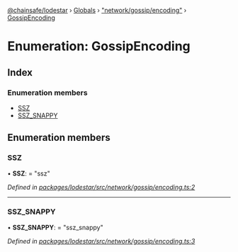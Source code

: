 [@chainsafe/lodestar](../README.md) › [Globals](../globals.md) › ["network/gossip/encoding"](../modules/_network_gossip_encoding_.md) › [GossipEncoding](_network_gossip_encoding_.gossipencoding.md)

# Enumeration: GossipEncoding

## Index

### Enumeration members

* [SSZ](_network_gossip_encoding_.gossipencoding.md#ssz)
* [SSZ_SNAPPY](_network_gossip_encoding_.gossipencoding.md#ssz_snappy)

## Enumeration members

###  SSZ

• **SSZ**: = "ssz"

*Defined in [packages/lodestar/src/network/gossip/encoding.ts:2](https://github.com/ChainSafe/lodestar/blob/34417abad/packages/lodestar/src/network/gossip/encoding.ts#L2)*

___

###  SSZ_SNAPPY

• **SSZ_SNAPPY**: = "ssz_snappy"

*Defined in [packages/lodestar/src/network/gossip/encoding.ts:3](https://github.com/ChainSafe/lodestar/blob/34417abad/packages/lodestar/src/network/gossip/encoding.ts#L3)*
